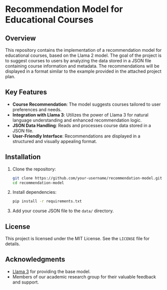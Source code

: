 # Recommendation Model for Educational Courses

## Overview
This repository contains the implementation of a recommendation model for educational courses, based on the Llama 2 model. The goal of the project is to suggest courses to users by analyzing the data stored in a JSON file containing course information and metadata. The recommendations will be displayed in a format similar to the example provided in the attached project plan.

## Key Features
- **Course Recommendation**: The model suggests courses tailored to user preferences and needs.
- **Integration with Llama 3**: Utilizes the power of Llama 3 for natural language understanding and enhanced recommendation logic.
- **JSON Data Handling**: Reads and processes course data stored in a JSON file.
- **User-Friendly Interface**: Recommendations are displayed in a structured and visually appealing format.

## Installation
1. Clone the repository:
   ```bash
   git clone https://github.com/your-username/recommendation-model.git
   cd recommendation-model
   ```
2. Install dependencies:
   ```bash
   pip install -r requirements.txt
   ```
3. Add your course JSON file to the `data/` directory.

## License
This project is licensed under the MIT License. See the `LICENSE` file for details.

## Acknowledgments
- [Llama 3](https://ai.meta.com/llama/) for providing the base model.
- Members of our academic research group for their valuable feedback and support.

